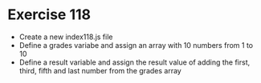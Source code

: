 # Exercise 118

- Create a new index118.js file
- Define a grades variabe and assign an array with 10 numbers from 1 to 10
- Define a result variable and assign the result value of adding the first, third, fifth and last number from the grades array
